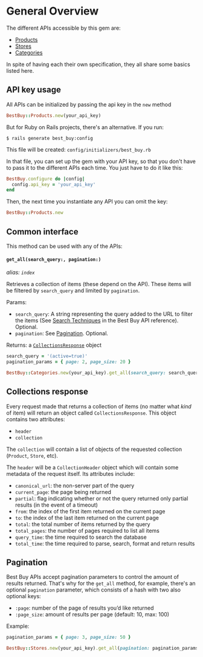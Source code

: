 # General Overview

The different APIs accessible by this gem are:

- [Products](products_api.md)
- [Stores](stores_api.md)
- [Categories](categories_api.md)

In spite of having each their own specification, they all share some basics listed here.

## API key usage

All APIs can be initialized by passing the api key in the `new` method

```ruby
BestBuy::Products.new(your_api_key)
```
But for Ruby on Rails projects, there's an alternative. If you run:

    $ rails generate best_buy:config
    
This file will be created: `config/initializers/best_buy.rb`

In that file, you can set up the gem with your API key, so that you don't have to pass it to the different APIs each time. You just have to do it like this:

```ruby
BestBuy.configure do |config|
  config.api_key = 'your_api_key'
end
```

Then, the next time you instantiate any API you can omit the key:

```ruby
BestBuy::Products.new
```

## Common interface

This method can be used with any of the APIs:

#### `get_all(search_query:, pagination:)`
_alias: `index`_

Retrieves a collection of items (these depend on the API). These items will be filtered by `search_query` and limited by `pagination`.

Params:

- `search_query`: A string representing the query added to the URL to filter the items (See [Search Techniques](https://bestbuyapis.github.io/api-documentation/#search-techniques) in the Best Buy API reference). Optional.
- `pagination`: See [Pagination](general_overview.md#pagination). Optional.

Returns: a [`CollectionsResponse`](general_overview.md#collections-response) object

```ruby
search_query = '(active=true)'
pagination_params = { page: 2, page_size: 20 }

BestBuy::Categories.new(your_api_key).get_all(search_query: search_query, pagination: pagination_params)
```

## Collections response

Every request made that returns a collection of items (no matter what *kind* of item) will return an object called `CollectionsResponse`. This object contains two attributes:

- `header`
- `collection`

The `collection` will contain a list of objects of the requested collection (`Product`, `Store`, etc).

The `header` will be a `CollectionHeader` object which will contain some metadata of the request itself. Its attributes include:

- `canonical_url`: the non-server part of the query
- `current_page`: the page being returned
- `partial`: flag indicating whether or not the query returned only partial results (in the event of a timeout)
- `from`: the index of the first item returned on the current page
- `to`: the index of the last item returned on the current page
- `total`: the total number of items returned by the query
- `total_pages`: the number of pages required to list all items
- `query_time`: the time required to search the database
- `total_time`: the time required to parse, search, format and return results

## Pagination

Best Buy APIs accept pagination parameters to control the amount of results returned. That's why for the `get_all` method, for example, there's an optional `pagination` parameter, which consists of a hash with two also optional keys:

- `:page`: number of the page of results you’d like returned
- `:page_size`: amount of results per page (default: 10, max: 100)

Example:
```ruby
pagination_params = { page: 3, page_size: 50 }

BestBuy::Stores.new(your_api_key).get_all(pagination: pagination_params)
```
